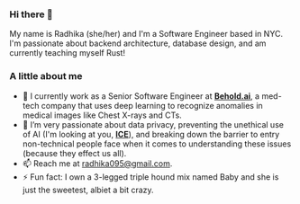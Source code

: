 ### Hi there 👋

My name is Radhika (she/her) and I'm a Software Engineer based in NYC. I'm passionate about backend architecture, database design, and am currently teaching myself Rust! 

### A little about me

- 🔭 I currently work as a Senior Software Engineer at **[Behold.ai](https://www.behold.ai)**, a med-tech company that uses deep learning to recognize anomalies in medical images like Chest X-rays and CTs.
- 🌱 I’m very passionate about data privacy, preventing the unethical use of AI (I'm looking at you, **[ICE](https://www.washingtonpost.com/technology/2019/07/07/fbi-ice-find-state-drivers-license-photos-are-gold-mine-facial-recognition-searches/)**), and breaking down the barrier to entry non-technical people face when it comes to understanding these  issues (because they effect us all).
- 📫 Reach me at radhika095@gmail.com.
- ⚡ Fun fact: I own a 3-legged triple hound mix named Baby and she is just the sweetest, albiet a bit crazy. 

<!--
**radhikamattoo/radhikamattoo** is a ✨ _special_ ✨ repository because its `README.md` (this file) appears on your GitHub profile.

Here are some ideas to get you started:

- 🔭 I’m currently working on ...
- 🌱 I’m currently learning ...
- 👯 I’m looking to collaborate on ...
- 🤔 I’m looking for help with ...
- 💬 Ask me about ...
- 📫 How to reach me: ...
- 😄 Pronouns: ...
- ⚡ Fun fact: ...
-->
